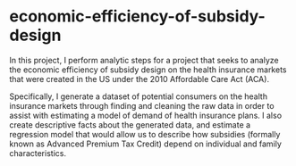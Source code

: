# economic-efficiency-of-subsidy-design

In this project, I perform analytic steps for a project that seeks to analyze the economic efficiency of subsidy design on the health insurance markets that were created in the US under the 2010 Affordable Care Act (ACA). 

Specifically, I generate a dataset of potential consumers on the health insurance markets through finding and cleaning the raw data in order to assist with estimating a model of demand of health insurance plans. I also create descriptive facts about the generated data, and estimate a regression model that would allow us to describe how subsidies (formally known as Advanced Premium Tax Credit) depend on individual and family characteristics.
